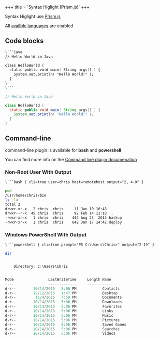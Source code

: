 +++
title = 'Syntax Higlight (Prism.js)'
+++

Syntax Higlight use [Prism.js](https://prismjs.com/)

All [availble languages](https://prismjs.com/#supported-languages) are enabled 

## Code blocks

```markdown
\```java
// Hello World in Java

class HelloWorld {
  static public void main( String args[] ) {
    System.out.println( "Hello World!" );
  }
}
\```
```

```java
// Hello World in Java

class HelloWorld {
  static public void main( String args[] ) {
    System.out.println( "Hello World!" );
  }
}
```

## Command-line

command-line plugin is available for **bash** and **powershell**

You can find more info on the [Command line plugin documenation](https://prismjs.com/plugins/command-line/)

### Non-Root User With Output
```markdown
\```bash { cli=true user=chris host=remotehost output="2, 4-8" }
```

```bash { cli=true user=chris host=remotehost output="2, 4-8" }
pwd
/usr/home/chris/bin
ls -la
total 2
drwxr-xr-x   2 chris  chris     11 Jan 10 16:48 .
drwxr--r-x  45 chris  chris     92 Feb 14 11:10 ..
-rwxr-xr-x   1 chris  chris    444 Aug 25  2013 backup
-rwxr-xr-x   1 chris  chris    642 Jan 17 14:42 deploy
```

### Windows PowerShell With Output

```markdown
\```powershell { cli=true prompt="PS C:\Users\Chris>" output="2-19" }
```

```powershell { cli=true prompt="PS C:\Users\Chris>" output="2-19" }
dir


    Directory: C:\Users\Chris


Mode                LastWriteTime     Length Name
----                -------------     ------ ----
d-r--        10/14/2015   5:06 PM            Contacts
d-r--        12/12/2015   1:47 PM            Desktop
d-r--         11/4/2015   7:59 PM            Documents
d-r--        10/14/2015   5:06 PM            Downloads
d-r--        10/14/2015   5:06 PM            Favorites
d-r--        10/14/2015   5:06 PM            Links
d-r--        10/14/2015   5:06 PM            Music
d-r--        10/14/2015   5:06 PM            Pictures
d-r--        10/14/2015   5:06 PM            Saved Games
d-r--        10/14/2015   5:06 PM            Searches
d-r--        10/14/2015   5:06 PM            Videos
```
